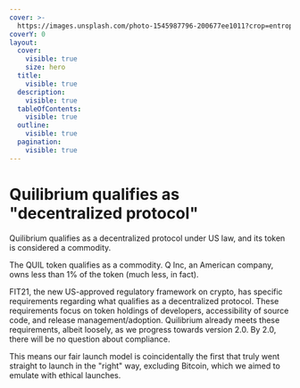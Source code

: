 ```yaml
---
cover: >-
  https://images.unsplash.com/photo-1545987796-200677ee1011?crop=entropy&cs=srgb&fm=jpg&ixid=M3wxOTcwMjR8MHwxfHNlYXJjaHwxfHxuZXR3b3JrfGVufDB8fHx8MTcxODcxNDEwNHww&ixlib=rb-4.0.3&q=85
coverY: 0
layout:
  cover:
    visible: true
    size: hero
  title:
    visible: true
  description:
    visible: true
  tableOfContents:
    visible: true
  outline:
    visible: true
  pagination:
    visible: true
---
```


# Quilibrium qualifies as "decentralized protocol"

Quilibrium qualifies as a decentralized protocol under US law, and its token is considered a commodity.

The QUIL token qualifies as a commodity. Q Inc, an American company, owns less than 1% of the token (much less, in fact).

FIT21, the new US-approved regulatory framework on crypto, has specific requirements regarding what qualifies as a decentralized protocol. These requirements focus on token holdings of developers, accessibility of source code, and release management/adoption. Quilibrium already meets these requirements, albeit loosely, as we progress towards version 2.0. By 2.0, there will be no question about compliance.

This means our fair launch model is coincidentally the first that truly went straight to launch in the "right" way, excluding Bitcoin, which we aimed to emulate with ethical launches.
